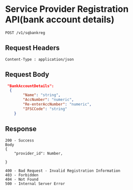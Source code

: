 # Service Provider Registration API(bank account details)
```
POST /v1/sqbankreg
```

## Request Headers
```
Content-Type : application/json
```

## Request Body
``` json 
 "BankAccountDetails":
  {
        "Name": "string",
        "AccNumber": "numeric",
        "Re-enterAccNumber": "numeric",
        "IFSCCode": "string"
    }
```
## Response
```
200 - Success
Body
{
    "provider_id": Number,
 
}

400 - Bad Request - Invalid Registration Information
403 - Forbidden
404 - Not Found
500 - Internal Server Error


   